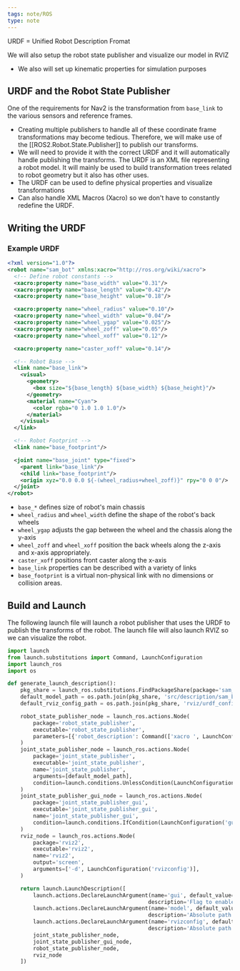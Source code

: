 ```yaml
---
tags: note/ROS
type: note
---
```

URDF = Unified Robot Description Fromat

We will also setup the robot state publisher and visualize our model in RVIZ
- We also will set up kinematic properties for simulation purposes

## URDF and the Robot State Publisher
One of the requirements for Nav2 is the transformation from `base_link` to the various sensors and reference frames. 
- Creating multiple publishers to handle all of these coordinate frame transformations may become tedious. Therefore, we will make use of the [[ROS2.Robot.State.Publisher]] to publish our transforms. 
- We will need to provide it with the correct URDF and it will automatically handle publishing the transforms. 
The URDF is an XML file representing a robot model. It will mainly be used to build transformation trees related to robot geometry but it also has other uses. 
- The URDF can be used to define physical properties and visualize transformations
- Can also handle XML Macros (Xacro) so we don't have to constantly redefine the URDF.

## Writing the URDF
### Example URDF
```xml
<?xml version="1.0"?>
<robot name="sam_bot" xmlns:xacro="http://ros.org/wiki/xacro">
  <!-- Define robot constants -->
  <xacro:property name="base_width" value="0.31"/>
  <xacro:property name="base_length" value="0.42"/>
  <xacro:property name="base_height" value="0.18"/>

  <xacro:property name="wheel_radius" value="0.10"/>
  <xacro:property name="wheel_width" value="0.04"/>
  <xacro:property name="wheel_ygap" value="0.025"/>
  <xacro:property name="wheel_zoff" value="0.05"/>
  <xacro:property name="wheel_xoff" value="0.12"/>

  <xacro:property name="caster_xoff" value="0.14"/>

  <!-- Robot Base -->
  <link name="base_link">
    <visual>
      <geometry>
        <box size="${base_length} ${base_width} ${base_height}"/>
      </geometry>
      <material name="Cyan">
        <color rgba="0 1.0 1.0 1.0"/>
      </material>
    </visual>
  </link>

  <!-- Robot Footprint -->
  <link name="base_footprint"/>

  <joint name="base_joint" type="fixed">
    <parent link="base_link"/>
    <child link="base_footprint"/>
    <origin xyz="0.0 0.0 ${-(wheel_radius+wheel_zoff)}" rpy="0 0 0"/>
  </joint>
</robot>
```
- `base_*` defines size of robot's main chassis
- `wheel_radius` and `wheel_width` define the shape of the robot's back wheels
- `wheel_ygap` adjusts the gap between the wheel and the chassis along the y-axis
- `wheel_zoff` and `wheel_xoff` position the back wheels along the z-axis and x-axis appropriately. 
- `caster_xoff` positions front caster along the x-axis
- `base_link` properties can be described with a variety of links
- `base_footprint` is a virtual non-physical link with no dimensions or collision areas. 



## Build and Launch
The following launch file will launch a robot publisher that uses the URDF to publish the transforms of the robot. The launch file will also launch RVIZ so we can visualize the robot. 
```python
import launch
from launch.substitutions import Command, LaunchConfiguration
import launch_ros
import os

def generate_launch_description():
    pkg_share = launch_ros.substitutions.FindPackageShare(package='sam_bot_description').find('sam_bot_description')
    default_model_path = os.path.join(pkg_share, 'src/description/sam_bot_description.urdf')
    default_rviz_config_path = os.path.join(pkg_share, 'rviz/urdf_config.rviz')

    robot_state_publisher_node = launch_ros.actions.Node(
        package='robot_state_publisher',
        executable='robot_state_publisher',
        parameters=[{'robot_description': Command(['xacro ', LaunchConfiguration('model')])}]
    )
    joint_state_publisher_node = launch_ros.actions.Node(
        package='joint_state_publisher',
        executable='joint_state_publisher',
        name='joint_state_publisher',
        arguments=[default_model_path],
        condition=launch.conditions.UnlessCondition(LaunchConfiguration('gui'))
    )
    joint_state_publisher_gui_node = launch_ros.actions.Node(
        package='joint_state_publisher_gui',
        executable='joint_state_publisher_gui',
        name='joint_state_publisher_gui',
        condition=launch.conditions.IfCondition(LaunchConfiguration('gui'))
    )
    rviz_node = launch_ros.actions.Node(
        package='rviz2',
        executable='rviz2',
        name='rviz2',
        output='screen',
        arguments=['-d', LaunchConfiguration('rvizconfig')],
    )

    return launch.LaunchDescription([
        launch.actions.DeclareLaunchArgument(name='gui', default_value='True',
                                            description='Flag to enable joint_state_publisher_gui'),
        launch.actions.DeclareLaunchArgument(name='model', default_value=default_model_path,
                                            description='Absolute path to robot urdf file'),
        launch.actions.DeclareLaunchArgument(name='rvizconfig', default_value=default_rviz_config_path,
                                            description='Absolute path to rviz config file'),
        joint_state_publisher_node,
        joint_state_publisher_gui_node,
        robot_state_publisher_node,
        rviz_node
    ])
```




